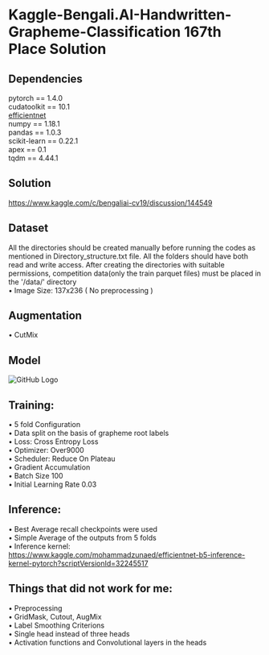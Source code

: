 # Kaggle-Bengali.AI-Handwritten-Grapheme-Classification 167th Place Solution

## Dependencies
pytorch == 1.4.0 <br />
cudatoolkit == 10.1 <br />
[efficientnet](https://github.com/lukemelas/EfficientNet-PyTorch) <br />
numpy == 1.18.1 <br />
pandas == 1.0.3 <br />
scikit-learn == 0.22.1 <br />
apex == 0.1 <br />
tqdm == 4.44.1 <br />

## Solution
https://www.kaggle.com/c/bengaliai-cv19/discussion/144549

## Dataset
All the directories should be created manually before running the codes as mentioned in Directory_structure.txt file. All the folders should have both read and write access. After creating the directories with suitable permissions, competition data(only the train parquet files) must be placed in the '/data/' directory <br />
•	Image Size: 137x236 ( No preprocessing )

## Augmentation
•	CutMix

## Model
![GitHub Logo](https://github.com/Rafizunaed/Kaggle-Bengali.AI-Handwritten-Grapheme-Classification/tree/master/images/model_diagram.png)

## Training:
•	5 fold Configuration <br />
•	Data split on the basis of grapheme root labels <br />
•	Loss: Cross Entropy Loss <br />
•	Optimizer: Over9000 <br />
•	Scheduler: Reduce On Plateau <br />
•	Gradient Accumulation <br />
•	Batch Size 100 <br />
•	Initial Learning Rate 0.03 <br />

## Inference:
•	Best Average recall checkpoints were used <br />
•	Simple Average of the outputs from 5 folds <br />
•	Inference kernel: https://www.kaggle.com/mohammadzunaed/efficientnet-b5-inference-kernel-pytorch?scriptVersionId=32245517 <br />

## Things that did not work for me:
•	Preprocessing <br />
•	GridMask, Cutout, AugMix <br />
•	Label Smoothing Criterions <br />
•	Single head instead of three heads <br />
•	Activation functions and Convolutional layers in the heads <br />
